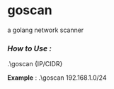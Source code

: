 # goscan
a golang network scanner

### ___How to Use :___ <br>
.\goscan {IP/CIDR}

**Example** : .\goscan 192.168.1.0/24

